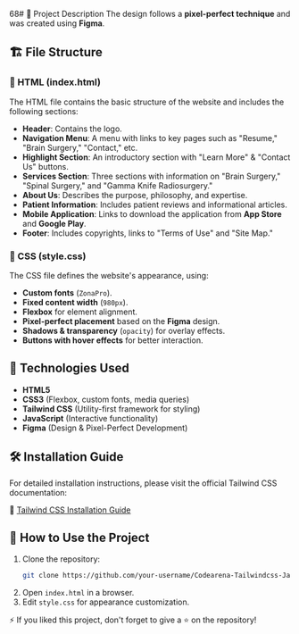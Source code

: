 68# 📌 Project Description
The design follows a **pixel-perfect technique** and was created using **Figma**.

## 🏗 File Structure

### 📄 HTML (index.html)
The HTML file contains the basic structure of the website and includes the following sections:
- **Header**: Contains the logo.
- **Navigation Menu**: A menu with links to key pages such as "Resume," "Brain Surgery," "Contact," etc.
- **Highlight Section**: An introductory section with "Learn More" & "Contact Us" buttons.
- **Services Section**: Three sections with information on "Brain Surgery," "Spinal Surgery," and "Gamma Knife Radiosurgery."
- **About Us**: Describes the purpose, philosophy, and expertise.
- **Patient Information**: Includes patient reviews and informational articles.
- **Mobile Application**: Links to download the application from **App Store** and **Google Play**.
- **Footer**: Includes copyrights, links to "Terms of Use" and "Site Map."

### 🎨 CSS (style.css)
The CSS file defines the website's appearance, using:
- **Custom fonts** (`ZonaPro`).
- **Fixed content width** (`980px`).
- **Flexbox** for element alignment.
- **Pixel-perfect placement** based on the **Figma** design.
- **Shadows & transparency** (`opacity`) for overlay effects.
- **Buttons with hover effects** for better interaction.

## 🚀 Technologies Used
- **HTML5**
- **CSS3** (Flexbox, custom fonts, media queries)
- **Tailwind CSS** (Utility-first framework for styling)
- **JavaScript** (Interactive functionality)
- **Figma** (Design & Pixel-Perfect Development)

## 🛠 Installation Guide
For detailed installation instructions, please visit the official Tailwind CSS documentation:

🔗 [Tailwind CSS Installation Guide](https://tailwindcss.com/docs/installation/tailwind-cli)

## 📂 How to Use the Project
1. Clone the repository:
   ```bash
   git clone https://github.com/your-username/Codearena-Tailwindcss-Javascript.git
   ```
2. Open `index.html` in a browser.
3. Edit `style.css` for appearance customization.

⚡ If you liked this project, don't forget to give a ⭐ on the repository!
